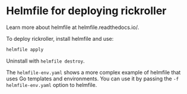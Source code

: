 # Helmfile for deploying rickroller

Learn more about helmfile at helmfile.readthedocs.io/.

To deploy rickroller, install helmfile and use:
```bash
helmfile apply
```

Uninstall with `helmfile destroy`.

The `helmfile-env.yaml` shows a more complex example of helmfile that uses Go templates and environments.
You can use it by passing the `-f helmfile-env.yaml` option to helmfile.